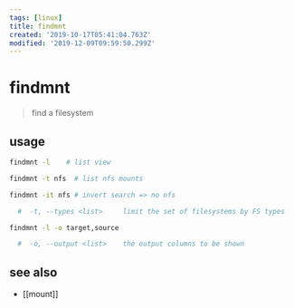 ```yaml
---
tags: [linux]
title: findmnt
created: '2019-10-17T05:41:04.763Z'
modified: '2019-12-09T09:59:50.299Z'
---
```


# findmnt

> find a filesystem 

## usage
```sh
findmnt -l    # list view 

findmnt -t nfs  # list nfs mounts

findmnt -it nfs # invert search => no nfs 

  #  -t, --types <list>     limit the set of filesystems by FS types

findmnt -l -o target,source  

  #  -o, --output <list>    the output columns to be shown
```

## see also
- [[mount]]
